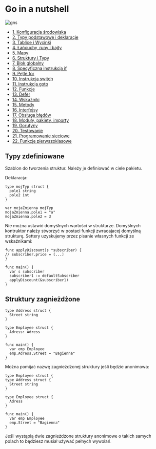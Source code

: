 # Go in a nutshell

![gns](https://user-images.githubusercontent.com/51796385/200906219-d6aa73b9-1749-4b56-a624-6c9e1bde918e.jpg)

- [1. Konfiguracja środowiska](https://github.com/fashionparty/GoInANutshell/blob/main/1.md)
- [2. Typy podstawowe i deklaracje](https://github.com/fashionparty/GoInANutshell/blob/main/2.md)
- [3. Tablice i Wycinki](https://github.com/fashionparty/GoInANutshell/blob/main/3.md)
- [4. Łańcuchy, runy i bajty](https://github.com/fashionparty/GoInANutshell/blob/main/4.md)
- [5. Mapy](https://github.com/fashionparty/GoInANutshell/blob/main/5.md)
- [6. Struktury i Typy](https://github.com/fashionparty/GoInANutshell/blob/main/6.md)
- [7. Blok globalny](https://github.com/fashionparty/GoInANutshell/blob/main/7.md)
- [8. Specyficzna instrukcja if](https://github.com/fashionparty/GoInANutshell/blob/main/8.md)
- [9. Pętle for](https://github.com/fashionparty/GoInANutshell/blob/main/9.md)
- [10. Instrukcja switch](https://github.com/fashionparty/GoInANutshell/blob/main/10.md)
- [11. Instrukcja goto](https://github.com/fashionparty/GoInANutshell/blob/main/11.md)
- [12. Funkcje](https://github.com/fashionparty/GoInANutshell/blob/main/12.md)
- [13. Defer](https://github.com/fashionparty/GoInANutshell/blob/main/13.md)
- [14. Wskaźniki](https://github.com/fashionparty/GoInANutshell/blob/main/14.md)
- [15. Metody](https://github.com/fashionparty/GoInANutshell/blob/main/15.md)
- [16. Interfejsy](https://github.com/fashionparty/GoInANutshell/blob/main/16.md)
- [17. Obsługa błędów](https://github.com/fashionparty/GoInANutshell/blob/main/17.md)
- [18. Moduły, pakiety, importy](https://github.com/fashionparty/GoInANutshell/blob/main/18.md)
- [19. Gorutyny](https://github.com/fashionparty/GoInANutshell/blob/main/19.md)
- [20. Testowanie](https://github.com/fashionparty/GoInANutshell/blob/main/20.md)
- [21. Programowanie sieciowe](https://github.com/fashionparty/GoInANutshell/blob/main/21.md)
- [22. Funkcje pierwszoklasowe](https://github.com/fashionparty/GoInANutshell/blob/main/22.md) 





## Typy zdefiniowane

Szablon do tworzenia struktur. Należy je definiować w ciele pakietu.

Deklaracja:
```
type mojTyp struct {
  pole1 string
  pole2 int
}

var mojaZmienna mojTyp
mojaZmienna.pole1 = "a"
mojaZmienna.pole2 = 3
```

Nie można ustawić domyślnych wartości w strukturze. Domyślnych kontruktor należy stworzyć w postaci funkcji zwracajacej domyślną strukturę.
Settery uzyskujemy przez pisanie własnych funkcji ze wskaźnikami:
```
func applyDiscount(s *subscriber) {
// subscriber.price = (...)
}

func main() {
  var s subscriber
  subscriber1 := defaultSubscriber
  applyDiscount(&subscriber1)
}
```

## Struktury zagnieżdżone

```
type Address struct {
  Street string
}

type Employee struct {
  Adress: Adress
}

func main() {
  var emp Employee
  emp.Adress.Street = "Bagienna"
}
```

Można pomijać nazwę zagnieżdżonej struktury jeśli będzie anonimowa:
```
type Employee struct {
type Address struct {
  Street string
}

type Employee struct {
  Adress
}

func main() {
  var emp Employee
  emp.Street = "Bagienna"
}
```

Jeśli wystąpią dwie zagnieżdżone struktury anonimowe o takich samych polach to będziesz musiał używać pełnych wywołań.

